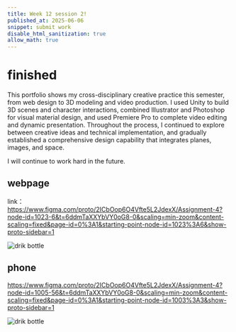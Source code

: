 ```yaml
---
title: Week 12 session 2!
published_at: 2025-06-06
snippet: submit work
disable_html_sanitization: true
allow_math: true
---
```


# finished

This portfolio shows my cross-disciplinary creative practice this semester, from web design to 3D modeling and video production. I used Unity to build 3D scenes and character interactions, combined Illustrator and Photoshop for visual material design, and used Premiere Pro to complete video editing and dynamic presentation. Throughout the process, I continued to explore between creative ideas and technical implementation, and gradually established a comprehensive design capability that integrates planes, images, and space. 

I will continue to work hard in the future.

## webpage

link：https://www.figma.com/proto/2ICbOop6O4Vfte5L2JdexX/Assignment-4?node-id=1023-6&t=6ddmTaXXYbVY0oG8-0&scaling=min-zoom&content-scaling=fixed&page-id=0%3A1&starting-point-node-id=1023%3A6&show-proto-sidebar=1

![drik bottle](week12/17.png)

## phone

https://www.figma.com/proto/2ICbOop6O4Vfte5L2JdexX/Assignment-4?node-id=1005-56&t=6ddmTaXXYbVY0oG8-0&scaling=min-zoom&content-scaling=fixed&page-id=0%3A1&starting-point-node-id=1003%3A3&show-proto-sidebar=1

![drik bottle](week12/18.png)